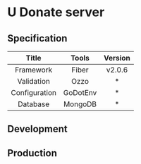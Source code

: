 # U Donate server

## Specification

| Title | Tools | Version |
|:---:|:---:|:---:|
| Framework | Fiber | v2.0.6 |
| Validation | Ozzo | * |
| Configuration | GoDotEnv | * |
| Database | MongoDB | * |

## Development

## Production